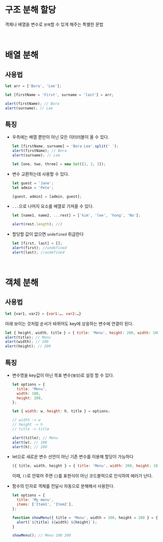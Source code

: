 # 구조 분해 할당

객체나 배열을 변수로 `분해`할 수 있게 해주는 특별한 문법

<br>

# 배열 분해

## 사용법

```js
let arr = ['Bora', 'Lee'];

let [firstName = 'First', surname = 'last'] = arr;

alert(firstName); // Bora
alert(surname); // Lee
```

## 특징

- 우측에는 배열 뿐만이 아닌 모든 이터러블이 올 수 있다.

  ```js
  let [firstName, surname] = 'Bora Lee'.split(' ');
  alert(firstName); // Bora
  alert(surname); // Lee
  ```

  ```js
  let [one, two, three] = new Set([1, 2, 3]);
  ```

- 변수 교환하는데 사용할 수 있다.

  ```js
  let guest = 'Jane';
  let admin = 'Pete';

  [guest, admin] = [admin, guest];
  ```

- `...`으로 나머지 요소를 배열로 가져올 수 있다.

  ```js
  let [name1, name2, ...rest] = ['kim', 'lee', 'hong', 'No'];

  alert(rest.length); //2
  ```

- 할당할 값이 없으면 `undefined` 취급한다
  ```js
  let [first, last] = [];
  alert(first); //undefined
  alert(last); //undefined
  ```

<br>

# 객체 분해

## 사용법

```js
let {var1, var2} = {var1:…, var2:…}
```

아래 보이는 것처럼 순서가 바뀌어도 key에 상응하는 변수에 연결이 된다.

```js
let { height, width, title } = { title: 'Menu', height: 200, width: 100 };
alert(title); // Menu
alert(width); // 100
alert(height); // 200
```

## 특징

- 변수명을 key값이 아닌 목표 변수(`별칭`)로 설정 할 수 있다.

  ```js
  let options = {
    title: 'Menu',
    width: 100,
    height: 200,
  };

  let { width: w, height: h, title } = options;

  // width -> w
  // height -> h
  // title -> title

  alert(title); // Menu
  alert(w); // 100
  alert(h); // 200
  ```

- let으로 새로운 변수 선언이 아닌 기존 변수를 이용해 할당이 가능하다

  ```js
  ({ title, width, height } = { title: 'Menu', width: 200, height: 100 });
  ```

  이때, `()`로 안묶어 주면 `{}`를 표현식이 아닌 코드블럭으로 인식하여 에러가 난다.

- 함수의 인자로 객체를 전달시 자동으로 분해해서 사용한다.

  ```js
  let options = {
    title: 'My menu',
    items: ['Item1', 'Item2'],
  };

  function showMenu({ title = 'Menu', width = 100, height = 200 } = {}) {
    alert(`${title} ${width} ${height}`);
  }

  showMenu(); // Menu 100 200
  ```
